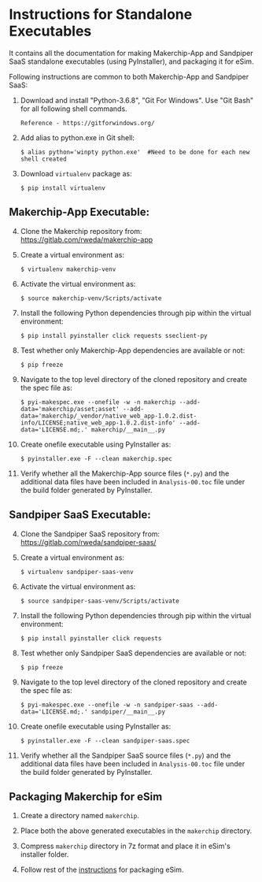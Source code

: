 Instructions for Standalone Executables
===

It contains all the documentation for making Makerchip-App and Sandpiper SaaS standalone executables (using PyInstaller), and packaging it for eSim.

Following instructions are common to both Makerchip-App and Sandpiper SaaS:

1. 	Download and install "Python-3.6.8", "Git For Windows". Use "Git Bash" for all following shell commands.
		
		Reference - https://gitforwindows.org/

2. 	Add alias to python.exe in Git shell:

		$ alias python='winpty python.exe'	#Need to be done for each new shell created

3. 	Download `virtualenv` package as:

		$ pip install virtualenv


## 	Makerchip-App Executable:

4. 	Clone the Makerchip repository from: https://gitlab.com/rweda/makerchip-app

5. 	Create a virtual environment as:

		$ virtualenv makerchip-venv

6. 	Activate the virtual environment as:

		$ source makerchip-venv/Scripts/activate

7. 	Install the following Python dependencies through pip within the virtual environment:

		$ pip install pyinstaller click requests sseclient-py

8. 	Test whether only Makerchip-App dependencies are available or not:

		$ pip freeze

9. 	Navigate to the top level directory of the cloned repository and create the spec file as:

		$ pyi-makespec.exe --onefile -w -n makerchip --add-data='makerchip/asset;asset' --add-data='makerchip/_vendor/native_web_app-1.0.2.dist-info/LICENSE;native_web_app-1.0.2.dist-info' --add-data='LICENSE.md;.' makerchip/__main__.py

10. Create onefile executable using PyInstaller as:

		$ pyinstaller.exe -F --clean makerchip.spec

11. Verify whether all the Makerchip-App source files (`*.py`) and the additional data files have been included in `Analysis-00.toc` file under the build folder generated by PyInstaller.



## 	Sandpiper SaaS Executable:

4. 	Clone the Sandpiper SaaS repository from: https://gitlab.com/rweda/sandpiper-saas/

5. 	Create a virtual environment as:

		$ virtualenv sandpiper-saas-venv

6. 	Activate the virtual environment as:
	
		$ source sandpiper-saas-venv/Scripts/activate

7. 	Install the following Python dependencies through pip within the virtual environment:

		$ pip install pyinstaller click requests

8. 	Test whether only Sandpiper SaaS dependencies are available or not:

		$ pip freeze

9. 	Navigate to the top level directory of the cloned repository and create the spec file as:

		$ pyi-makespec.exe --onefile -w -n sandpiper-saas --add-data='LICENSE.md;.' sandpiper/__main__.py

10. Create onefile executable using PyInstaller as:

		$ pyinstaller.exe -F --clean sandpiper-saas.spec

11. Verify whether all the Sandpiper SaaS source files (`*.py`) and the additional data files have been included in `Analysis-00.toc` file under the build folder generated by PyInstaller.



## 	Packaging Makerchip for eSim

1.	Create a directory named `makerchip`.

2.	Place both the above generated executables in the `makerchip` directory.

3.	Compress `makerchip` directory in 7z format and place it in eSim's installer folder.

4.	Follow rest of the [instructions](https://github.com/FOSSEE/eSim/tree/installers/Windows/README.md) for packaging eSim.
